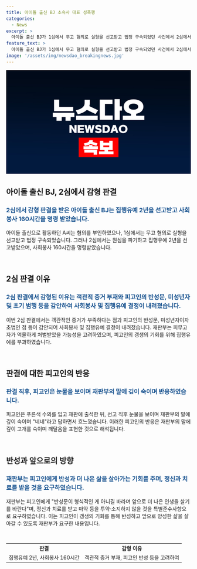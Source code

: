 ```yaml
---
title: 아이돌 출신 BJ 소속사 대표 성폭행 
categories:
  - News
excerpt: >
  아이돌 출신 BJ가 1심에서 무고 혐의로 실형을 선고받고 법정 구속되었던 사건에서 2심에서 집행유예로 감형되었다. 재판부는 객관적 증거 부재로 피무고자가 억울하게 처벌받을 수도 있다며, 피고인의 반성과 갱생의 기회를 고려하여 감형 결정했다. A씨는 대표의 성폭행 시도를 고소했으나, 대표의 앙심으로 무고 혐의가 드러났다. 증거의 부재로 억울한 처벌 가능성을 감안하여 2심에서는 집행유예를 선고했다. (총 단어수: 133)
feature_text: >
  아이돌 출신 BJ가 1심에서 무고 혐의로 실형을 선고받고 법정 구속되었던 사건에서 2심에서 집행유예로 감형되었다. 재판부는 객관적 증거 부재로 피무고자가 억울하게 처벌받을 수도 있다며, 피고인의 반성과 갱생의 기회를 고려하여 감형 결정했다. A씨는 대표의 성폭행 시도를 고소했으나, 대표의 앙심으로 무고 혐의가 드러났다. 증거의 부재로 억울한 처벌 가능성을 감안하여 2심에서는 집행유예를 선고했다. (총 단어수: 133)
image: '/assets/img/newsdao_breakingnews.jpg'
---
```


<p><img src="/assets/img/newsdao_breakingnews.jpg" alt="pcversion 속보" /></p>

<h2 data-ke-size="size26">아이돌 출신 BJ, 2심에서 감형 판결</h2>

<h3><span style="color: #1a5490;">2심에서 감형 판결을 받은 아이돌 출신 BJ는 집행유예 2년을 선고받고 사회봉사 160시간을 명령 받았습니다.</span></h3>

<p>아이돌 출신으로 활동하던 A씨는 혐의를 부인하였으나, 1심에서는 무고 혐의로 실형을 선고받고 법정 구속되었습니다. 그러나 2심에서는 원심을 파기하고 집행유예 2년을 선고받았으며, 사회봉사 160시간을 명령받았습니다.</p>

<p data-ke-size="size16">&nbsp;</p>

<h2 data-ke-size="size26">2심 판결 이유</h2>

<h3><span style="color: #1a5490;">2심 판결에서 감형된 이유는 객관적 증거 부재와 피고인의 반성문, 미성년자 및 초기 범행 등을 감안하여 사회봉사 및 집행유예 결정이 내려졌습니다.</span></h3>

<p>이번 2심 판결에서는 객관적인 증거가 부족하다는 점과 피고인의 반성문, 미성년자이자 초범인 점 등이 감안되어 사회봉사 및 집행유예 결정이 내려졌습니다. 재판부는 피무고자가 억울하게 처벌받았을 가능성을 고려하였으며, 피고인의 갱생의 기회를 위해 집행유예를 부과하였습니다.</p>

<p data-ke-size="size16">&nbsp;</p>

<h2 data-ke-size="size26">판결에 대한 피고인의 반응</h2>

<h3><span style="color: #1a5490;">판결 직후, 피고인은 눈물을 보이며 재판부의 말에 깊이 숙이며 반응하였습니다.</span></h3>

<p>피고인은 푸른색 수의를 입고 재판에 출석한 뒤, 선고 직후 눈물을 보이며 재판부의 말에 깊이 숙이며 "네네"라고 답하면서 흐느꼈습니다. 이러한 피고인의 반응은 재판부의 말에 깊이 고개를 숙이며 깨달음을 표현한 것으로 해석됩니다.</p>

<p data-ke-size="size16">&nbsp;</p>

<h2 data-ke-size="size26">반성과 앞으로의 방향</h2>

<h3><span style="color: #1a5490;">재판부는 피고인에게 반성과 더 나은 삶을 살아가는 기회를 주며, 정신과 치료를 받을 것을 요구하였습니다.</span></h3>

<p>재판부는 피고인에게 "반성문이 형식적인 게 아니길 바라며 앞으로 더 나은 인생을 살기를 바란다"며, 정신과 치료를 받고 마약 등을 투약·소지하지 않을 것을 특별준수사항으로 요구하였습니다. 이는 피고인이 갱생의 기회를 통해 반성하고 앞으로 양성한 삶을 살아갈 수 있도록 재판부가 요구한 내용입니다.</p>

<p data-ke-size="size16">&nbsp;</p>

<table>
    <tbody>
        <tr>
            <td style="text-align: center; height: 17px;"><b>판결</b></td>
            <td style="text-align: center; height: 17px;"><b>감형 이유</b></td>
        </tr>
        <tr>
            <td style="text-align: center; height: 17px;">집행유예 2년, 사회봉사 160시간</td>
            <td style="text-align: center; height: 17px;">객관적 증거 부재, 피고인 반성 등을 고려하여</td>
        </tr>
    </tbody>
</table>

<p data-ke-size="size16">&nbsp;</p>

